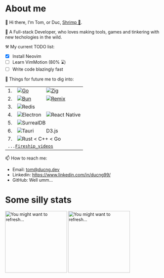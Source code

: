 # About me

👋 Hi there, I’m Tom, or Duc, [Shrimp 🦐](https://translate.google.com/?sl=vi&tl=en&text=t%C3%B4m).

👀 A Full-stack Developer, who loves making tools, games and tinkering with new techologies in the wild.

⚒ My current TODO list:
- [x] Install Neovim
- [ ] Learn VimMotion (80% ⌛)
- [ ] Write code blazingly fast

🌱 Things for future me to dig into:

<table>
  <tbody>
    <tr><td>1.</td><td><a href="https://go.dev"><img src="https://img.shields.io/badge/go-%2300ADD8.svg?style=for-the-badge&logo=go&logoColor=white" alt="Go" /></a></td><td><a href="https://ziglang.org"><img src="https://img.shields.io/badge/Zig-%23F7A41D.svg?style=for-the-badge&logo=zig&logoColor=white" alt="Zig" /></a></td></tr>
    <tr><td>2.</td><td><a href="https://bun.sh"><img src="https://img.shields.io/badge/Bun-%23000000.svg?style=for-the-badge&logo=bun&logoColor=white" alt="Bun" /></a></td><td><a href="https://remix.run"><img src="https://img.shields.io/badge/remix-%23000.svg?style=for-the-badge&logo=remix&logoColor=white" alt="Remix" /></a></td></tr>
    <tr><td>3.</td><td colspan="2"><img src="https://img.shields.io/badge/redis-%23DD0031.svg?style=for-the-badge&logo=redis&logoColor=white" alt="Redis" /></td></tr>
    <tr><td>4.</td><td><img src="https://img.shields.io/badge/Electron-191970?style=for-the-badge&logo=Electron&logoColor=white" alt="Electron" /></td><td><img src="https://img.shields.io/badge/react_native-%2320232a.svg?style=for-the-badge&logo=react&logoColor=%2361DAFB" alt="React Native" /></td></tr>
    <tr><td>5.</td><td colspan="2"><img src="https://img.shields.io/badge/SurrealDB-FF00A0?style=for-the-badge&logo=surrealdb&logoColor=white" alt="SurrealDB" /></td></tr>
    <tr><td>6.</td><td><img src="https://img.shields.io/badge/tauri-%2324C8DB.svg?style=for-the-badge&logo=tauri&logoColor=%23FFFFFF" alt="Tauri" /></td><td>D3.js</td></tr>
    <tr><td>7.</td><td colspan="2"><img src="https://img.shields.io/badge/rust-%23000000.svg?style=for-the-badge&logo=rust&logoColor=white" alt="Rust" /> &lt; C++ &lt; Go</td></tr>
    <tr><td colspan="3"><code>...<a href="https://www.youtube.com/@Fireship/videos">Fireship_videos</a></code></td></tr>
  </tbody>
</table>

📫 How to reach me:
- Email: tom@ducng.dev
- Linkedin: https://www.linkedin.com/in/ducng99/
- GitHub: Well umm...

# Some silly stats

<span>
  <img height="200" src="https://github-readme-stats-ducng99.vercel.app/api?username=ducng99&show_icons=true&custom_title=Stats&rank_icon=github&theme=tokyonight" alt="You might want to refresh..." />
  <img height="200" src="https://github-readme-stats-ducng99.vercel.app/api/top-langs/?username=ducng99&exclude_repo=KDU,MemoryModule,GoldDigger-CPP,Dungeon,CSGO-Internal,CSGO-External,CSGO-Bot&langs_count=8&hide=cmake&layout=compact&theme=tokyonight" alt="You might want to refresh..." />
</span>
